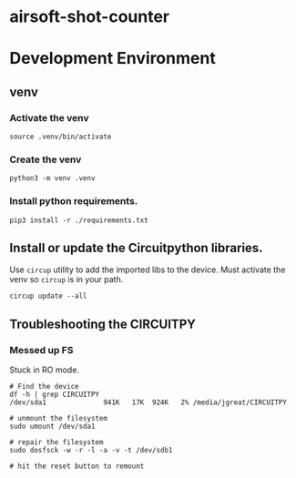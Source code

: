# airsoft-shot-counter


# Development Environment

## venv

### Activate the venv

```shell
source .venv/bin/activate
```

### Create the venv

```shell
python3 -m venv .venv
```

### Install python requirements.

```shell
pip3 install -r ./requirements.txt
```

## Install or update the Circuitpython libraries.

Use `circup` utility to add the imported libs to the device.  Must activate the venv so `circup` is in your path.

```shell
circup update --all
```


## Troubleshooting the CIRCUITPY

### Messed up FS

Stuck in RO mode.

```shell
# Find the device
df -h | grep CIRCUITPY
/dev/sda1              941K   17K  924K   2% /media/jgreat/CIRCUITPY

# unmount the filesystem
sudo umount /dev/sda1

# repair the filesystem
sudo dosfsck -w -r -l -a -v -t /dev/sdb1

# hit the reset button to remount
```
